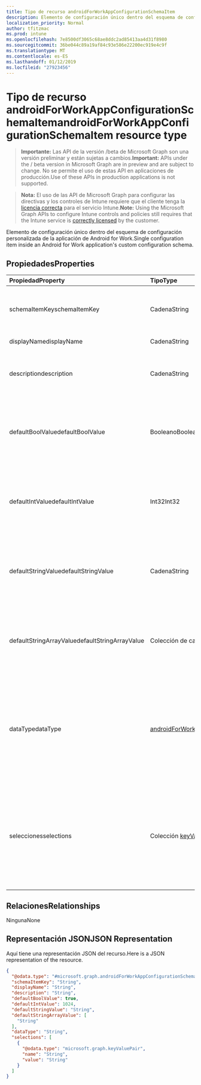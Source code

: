 ```yaml
---
title: Tipo de recurso androidForWorkAppConfigurationSchemaItem
description: Elemento de configuración único dentro del esquema de configuración personalizada de la aplicación de Android for Work.
localization_priority: Normal
author: tfitzmac
ms.prod: intune
ms.openlocfilehash: 7e8500df3065c68ae8ddc2ad85413aa4d31f8980
ms.sourcegitcommit: 36be044c89a19af84c93e586e22200ec919e4c9f
ms.translationtype: MT
ms.contentlocale: es-ES
ms.lasthandoff: 01/12/2019
ms.locfileid: "27923456"
---
```

# <a name="androidforworkappconfigurationschemaitem-resource-type"></a><span data-ttu-id="ee45a-103">Tipo de recurso androidForWorkAppConfigurationSchemaItem</span><span class="sxs-lookup"><span data-stu-id="ee45a-103">androidForWorkAppConfigurationSchemaItem resource type</span></span>

> <span data-ttu-id="ee45a-104">**Importante:** Las API de la versión /beta de Microsoft Graph son una versión preliminar y están sujetas a cambios.</span><span class="sxs-lookup"><span data-stu-id="ee45a-104">**Important:** APIs under the / beta version in Microsoft Graph are in preview and are subject to change.</span></span> <span data-ttu-id="ee45a-105">No se permite el uso de estas API en aplicaciones de producción.</span><span class="sxs-lookup"><span data-stu-id="ee45a-105">Use of these APIs in production applications is not supported.</span></span>

> <span data-ttu-id="ee45a-106">**Nota:** El uso de las API de Microsoft Graph para configurar las directivas y los controles de Intune requiere que el cliente tenga la [licencia correcta](https://go.microsoft.com/fwlink/?linkid=839381) para el servicio Intune.</span><span class="sxs-lookup"><span data-stu-id="ee45a-106">**Note:** Using the Microsoft Graph APIs to configure Intune controls and policies still requires that the Intune service is [correctly licensed](https://go.microsoft.com/fwlink/?linkid=839381) by the customer.</span></span>

<span data-ttu-id="ee45a-107">Elemento de configuración único dentro del esquema de configuración personalizada de la aplicación de Android for Work.</span><span class="sxs-lookup"><span data-stu-id="ee45a-107">Single configuration item inside an Android for Work application's custom configuration schema.</span></span>
## <a name="properties"></a><span data-ttu-id="ee45a-108">Propiedades</span><span class="sxs-lookup"><span data-stu-id="ee45a-108">Properties</span></span>
|<span data-ttu-id="ee45a-109">Propiedad</span><span class="sxs-lookup"><span data-stu-id="ee45a-109">Property</span></span>|<span data-ttu-id="ee45a-110">Tipo</span><span class="sxs-lookup"><span data-stu-id="ee45a-110">Type</span></span>|<span data-ttu-id="ee45a-111">Descripción</span><span class="sxs-lookup"><span data-stu-id="ee45a-111">Description</span></span>|
|:---|:---|:---|
|<span data-ttu-id="ee45a-112">schemaItemKey</span><span class="sxs-lookup"><span data-stu-id="ee45a-112">schemaItemKey</span></span>|<span data-ttu-id="ee45a-113">Cadena</span><span class="sxs-lookup"><span data-stu-id="ee45a-113">String</span></span>|<span data-ttu-id="ee45a-114">La clave única que usa la aplicación para identificar el elemento</span><span class="sxs-lookup"><span data-stu-id="ee45a-114">Unique key the application uses to identify the item</span></span>|
|<span data-ttu-id="ee45a-115">displayName</span><span class="sxs-lookup"><span data-stu-id="ee45a-115">displayName</span></span>|<span data-ttu-id="ee45a-116">Cadena</span><span class="sxs-lookup"><span data-stu-id="ee45a-116">String</span></span>|<span data-ttu-id="ee45a-117">Nombre legible</span><span class="sxs-lookup"><span data-stu-id="ee45a-117">Human readable name</span></span>|
|<span data-ttu-id="ee45a-118">description</span><span class="sxs-lookup"><span data-stu-id="ee45a-118">description</span></span>|<span data-ttu-id="ee45a-119">Cadena</span><span class="sxs-lookup"><span data-stu-id="ee45a-119">String</span></span>|<span data-ttu-id="ee45a-120">Descripción de lo que controla el elemento dentro de la aplicación</span><span class="sxs-lookup"><span data-stu-id="ee45a-120">Description of what the item controls within the application</span></span>|
|<span data-ttu-id="ee45a-121">defaultBoolValue</span><span class="sxs-lookup"><span data-stu-id="ee45a-121">defaultBoolValue</span></span>|<span data-ttu-id="ee45a-122">Booleano</span><span class="sxs-lookup"><span data-stu-id="ee45a-122">Boolean</span></span>|<span data-ttu-id="ee45a-123">Valor predeterminado para los elementos de tipo booleano, si lo especifica el desarrollador de aplicaciones</span><span class="sxs-lookup"><span data-stu-id="ee45a-123">Default value for boolean type items, if specified by the app developer</span></span>|
|<span data-ttu-id="ee45a-124">defaultIntValue</span><span class="sxs-lookup"><span data-stu-id="ee45a-124">defaultIntValue</span></span>|<span data-ttu-id="ee45a-125">Int32</span><span class="sxs-lookup"><span data-stu-id="ee45a-125">Int32</span></span>|<span data-ttu-id="ee45a-126">Valor predeterminado para los elementos de tipo entero, si lo especifica el desarrollador de aplicaciones</span><span class="sxs-lookup"><span data-stu-id="ee45a-126">Default value for integer type items, if specified by the app developer</span></span>|
|<span data-ttu-id="ee45a-127">defaultStringValue</span><span class="sxs-lookup"><span data-stu-id="ee45a-127">defaultStringValue</span></span>|<span data-ttu-id="ee45a-128">Cadena</span><span class="sxs-lookup"><span data-stu-id="ee45a-128">String</span></span>|<span data-ttu-id="ee45a-129">Valor predeterminado para los elementos de tipo cadena, si lo especifica el desarrollador de aplicaciones</span><span class="sxs-lookup"><span data-stu-id="ee45a-129">Default value for string type items, if specified by the app developer</span></span>|
|<span data-ttu-id="ee45a-130">defaultStringArrayValue</span><span class="sxs-lookup"><span data-stu-id="ee45a-130">defaultStringArrayValue</span></span>|<span data-ttu-id="ee45a-131">Colección de cadenas</span><span class="sxs-lookup"><span data-stu-id="ee45a-131">String collection</span></span>|<span data-ttu-id="ee45a-132">Valor predeterminado para los elementos de tipo matriz de cadenas, si lo especifica el desarrollador de aplicaciones</span><span class="sxs-lookup"><span data-stu-id="ee45a-132">Default value for string array type items, if specified by the app developer</span></span>|
|<span data-ttu-id="ee45a-133">dataType</span><span class="sxs-lookup"><span data-stu-id="ee45a-133">dataType</span></span>|[<span data-ttu-id="ee45a-134">androidForWorkAppConfigurationSchemaItemDataType</span><span class="sxs-lookup"><span data-stu-id="ee45a-134">androidForWorkAppConfigurationSchemaItemDataType</span></span>](../resources/intune-androidforwork-androidforworkappconfigurationschemaitemdatatype.md)|<span data-ttu-id="ee45a-135">El tipo de valor que se describe en este artículo.</span><span class="sxs-lookup"><span data-stu-id="ee45a-135">The type of value this item describes.</span></span> <span data-ttu-id="ee45a-136">Los valores posibles son: `bool`, `integer`, `string`, `choice`, `multiselect`, `bundle`, `bundleArray` y `hidden`.</span><span class="sxs-lookup"><span data-stu-id="ee45a-136">Possible values are: `bool`, `integer`, `string`, `choice`, `multiselect`, `bundle`, `bundleArray`, `hidden`.</span></span>|
|<span data-ttu-id="ee45a-137">selecciones</span><span class="sxs-lookup"><span data-stu-id="ee45a-137">selections</span></span>|<span data-ttu-id="ee45a-138">Colección [keyValuePair](../resources/intune-shared-keyvaluepair.md)</span><span class="sxs-lookup"><span data-stu-id="ee45a-138">[keyValuePair](../resources/intune-shared-keyvaluepair.md) collection</span></span>|<span data-ttu-id="ee45a-139">Lista de los pares nombre-valor legibles para los valores válidos que se pueden establecer para este elemento (solo elementos de selección de opciones múltiples)</span><span class="sxs-lookup"><span data-stu-id="ee45a-139">List of human readable name/value pairs for the valid values that can be set for this item (Choice and Multiselect items only)</span></span>|

## <a name="relationships"></a><span data-ttu-id="ee45a-140">Relaciones</span><span class="sxs-lookup"><span data-stu-id="ee45a-140">Relationships</span></span>
<span data-ttu-id="ee45a-141">Ninguna</span><span class="sxs-lookup"><span data-stu-id="ee45a-141">None</span></span>
## <a name="json-representation"></a><span data-ttu-id="ee45a-142">Representación JSON</span><span class="sxs-lookup"><span data-stu-id="ee45a-142">JSON Representation</span></span>
<span data-ttu-id="ee45a-143">Aquí tiene una representación JSON del recurso.</span><span class="sxs-lookup"><span data-stu-id="ee45a-143">Here is a JSON representation of the resource.</span></span>
<!-- {
  "blockType": "resource",
  "@odata.type": "microsoft.graph.androidForWorkAppConfigurationSchemaItem"
}
-->
``` json
{
  "@odata.type": "#microsoft.graph.androidForWorkAppConfigurationSchemaItem",
  "schemaItemKey": "String",
  "displayName": "String",
  "description": "String",
  "defaultBoolValue": true,
  "defaultIntValue": 1024,
  "defaultStringValue": "String",
  "defaultStringArrayValue": [
    "String"
  ],
  "dataType": "String",
  "selections": [
    {
      "@odata.type": "microsoft.graph.keyValuePair",
      "name": "String",
      "value": "String"
    }
  ]
}
```






